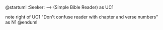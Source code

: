 
@startuml
:Seeker: --> (Simple Bible Reader) as UC1 

note right of UC1 "Don't confuse reader with chapter and verse numbers" as N1
@enduml